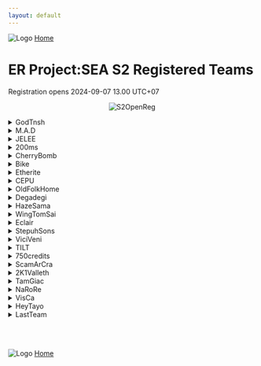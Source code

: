 ```yaml
---
layout: default
---
```


![Logo](https://kanziebub.github.io/ProjectSEA/assets/images/bullet_rev.png)
[Home](https://kanziebub.github.io/ProjectSEA/)

# **ER Project:SEA S2 Registered Teams**
Registration opens 2024-09-07 13.00 UTC+07

<p align="center">
  <img 
    src="https://kanziebub.github.io/ProjectSEA/assets/images/Project_Sea_2_Open_Registration.png" 
    alt="S2OpenReg" 
    style="max-height: 350px;">
</p>

<details>
  <summary>GodTnsh</summary>
  <ul>
    <li>Alek</li>
    <li>Gyoo</li>
    <li>Tnsh</li>
  </ul>
</details>

<details>
  <summary>M.A.D</summary>
  <ul>
    <li>Zewnay</li>
    <li>AltamaTheFirst</li>
    <li>PurpleHeartNep</li>
  </ul>
</details>

<details>
  <summary>JELEE</summary>
  <ul>
    <li>Sachiko</li>
    <li>감자카레</li>
    <li>Lolzilla</li>
    <li>Kenpid</li>
  </ul>
</details>

<details>
  <summary>200ms</summary>
  <ul>
    <li>Reniki</li>
    <li>DanielDarkSistem</li>
    <li>Sussela</li>
    <li>Muwhaha</li>
  </ul>
</details>

<details>
  <summary>CherryBomb</summary>
  <ul>
    <li>Miraibelle</li>
    <li>Befreedom</li>
    <li>sLLLime</li>
    <li>Kazeroth</li>
  </ul>
</details>

<details>
  <summary>Bike</summary>
  <ul>
    <li>ShigureUi</li>
    <li>Haii</li>
    <li>Chinmi</li>
    <li>Fiana</li>
  </ul>
</details>

<details>
  <summary>Etherite</summary>
  <ul>
    <li>Kel2ykeion</li>
    <li>ThreeRain</li>
    <li>160999</li>
    <li>Taylored</li>
  </ul>
</details>

<details>
  <summary>CEPU</summary>
  <ul>
    <li>Peposadge</li>
    <li>CEPUーValsh</li>
    <li>CEPUーLuminears</li>
  </ul>
</details>

<details>
  <summary>OldFolkHome</summary>
  <ul>
    <li>Luerye</li>
    <li>Rion34</li>
    <li>OldCW</li>
    <li>PlapPlpGtMarried</li>
  </ul>
</details>

<details>
  <summary>Degadegi</summary>
  <ul>
    <li>CEPUーJandaHnter</li>
    <li>Rivulose</li>
    <li>Azurieru</li>
  </ul>
</details>

<details>
  <summary>HazeSama</summary>
  <ul>
    <li>PekoMarisa</li>
    <li>绯莎</li>
    <li>RainbowFudge</li>
    <li>jasonjoe123</li>
  </ul>
</details>

<details>
  <summary>WingTomSai</summary>
  <ul>
    <li>Heroic</li>
    <li>Nackbkk</li>
    <li>Stram11</li>
  </ul>
</details>

<details>
  <summary>Eclair</summary>
  <ul>
    <li>Caffeine811</li>
    <li>SoraNoGeki</li>
    <li>NaFi</li>
  </ul>
</details>

<details>
  <summary>StepuhSons</summary>
  <ul>
    <li>Ellinium</li>
    <li>Saiikyouu</li>
    <li>Oshunicus</li>
    <li>Helvesta</li>
  </ul>
</details>

<details>
  <summary>ViciVeni</summary>
  <ul>
    <li>Gomibin</li>
    <li>Ybardossa</li>
    <li>Iz1Senpai</li>
    <li>Nairos</li>
  </ul>
</details>

<details>
  <summary>TILT</summary>
  <ul>
    <li>TaliyahOma</li>
    <li>Dice21</li>
    <li>Restifik</li>
  </ul>
</details>

<details>
  <summary>750credits</summary>
  <ul>
    <li>ElainaYukino</li>
    <li>HeartofVietnam</li>
    <li>21M一RFT94</li>
    <li>Adrelia</li>
  </ul>
</details>

<details>
  <summary>ScamArCra</summary>
  <ul>
    <li>ArCraMiCia</li>
    <li>DoubleEye</li>
    <li>SUNKANoWBX</li>
    <li>MuRyoKuSho</li>
  </ul>
</details>

<details>
  <summary>2K1Valleth</summary>
  <ul>
    <li>SakiMatsumi</li>
    <li>Valleth</li>
    <li>Lyfin</li>
  </ul>
</details>

<details>
  <summary>TamGiac</summary>
  <ul>
    <li>TamGiac</li>
    <li>JohannsJuice</li>
    <li>RozziSimp</li>
  </ul>
</details>

<details>
  <summary>NaRoRe</summary>
  <ul>
    <li>HyzeHox</li>
    <li>Rooper13</li>
    <li>RedTheWolf</li>
  </ul>
</details>

<details>
  <summary>VisCa</summary>
  <ul>
    <li>StellaAurelius</li>
    <li>Luminym</li>
    <li>Fee</li>
    <li>VisCa243</li>
  </ul>
</details>

<details>
  <summary>HeyTayo</summary>
  <ul>
    <li>Onryou</li>
    <li>ZxLaim</li>
    <li>Yazoo</li>
  </ul>
</details>

<details>
  <summary>LastTeam</summary>
  <ul>
    <li>Extera</li>
    <li>Gallileo</li>
    <li>Renal</li>
  </ul>
</details>


<br><br>

![Logo](https://kanziebub.github.io/ProjectSEA/assets/images/bullet_rev.png)
[Home](https://kanziebub.github.io/ProjectSEA/)
